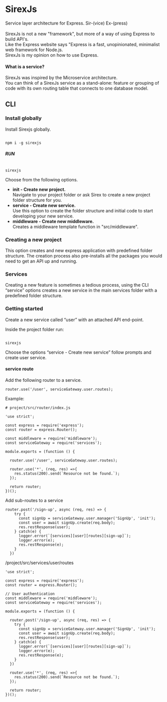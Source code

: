 # SirexJs
Service layer architecture for Express. Sir-(vice) Ex-(press)
</br>
</br>
SirexJs is not a new "framework", but more of a way of using Express to build API's.</br>
Like the Express website says "Express is a fast, unopinionated, minimalist web framework for Node.js.</br>
SirexJs is my opinion on how to use Express.

#### What is a service?

SirexJs was inspired by the Microservice architecture. <br/>
You can think of a SirexJs service as a stand-alone:
feature or grouping of code
with its own routing table
that connects to one database model.

## CLI
### Install globally
Install Sirexjs globally.

<code>
npm i -g sirexjs
</code>

##### RUN </br>
<code>
sirexjs
</code>

Choose from the following options.

- **init - Create new project.<br/>**
  Navigate to your project folder or ask Sirex to create a new project folder structure for you.
- **service - Create new service.<br/>**
  Use this option to create the folder structure and initial code to start developing your new service.
- **middleware - Create new middleware.<br/>**
  Creates a middleware template function in "src/middleware".

### Creating a new project
This option creates and new express application with predefined folder structure.  The creation process also pre-installs all the packages you would need to get an API up and running.

### Services
Creating a new feature is sometimes a tedious process, using the CLI “service” options creates a new service in the main services folder with a predefined folder structure.

### Getting started
Create a new service called “user” with an attached API end-point.

Inside the project folder run:

<code>
sirexjs
</code>

Choose the options “service - Create new service” follow prompts and create user service.

#### service route
Add the following router to a service.

<code>router.use('/user', serviceGateway.user.routes);</code>

Example:
```
# project/src/router/index.js

'use strict';

const express = require('express');
const router = express.Router();

const middleware = require('middleware');
const serviceGateway = require('services');

module.exports = (function () {

  router.use('/user', serviceGateway.user.routes);

  router.use('*', (req, res) =>{
    res.status(200).send(`Resource not be found.`);
  });

  return router;
})();
```

Add sub-routes to a service

```
router.post('/sign-up', async (req, res) => {
    try {
      const signUp = serviceGateway.user.manager('SignUp', 'init');
      const user = await signUp.create(req.body);
      res.restResponse(user);
    } catch(e) {
      logger.error(`[services][user][routes][sign-up]`);
      logger.error(e);
      res.restResponse(e);
    }
  })
```

/project/src/services/user/routes

```
'use strict';

const express = require('express');
const router = express.Router();

// User authentication
const middleware = require('middleware');
const serviceGateway = require('services');

module.exports = (function () {

  router.post('/sign-up', async (req, res) => {
    try {
      const signUp = serviceGateway.user.manager('SignUp', 'init');
      const user = await signUp.create(req.body);
      res.restResponse(user);
    } catch(e) {
      logger.error(`[services][user][routes][sign-up]`);
      logger.error(e);
      res.restResponse(e);
    }
  })

  router.use('*', (req, res) =>{
    res.status(200).send(`Resource not be found.`);
  });

  return router;
})();
```
